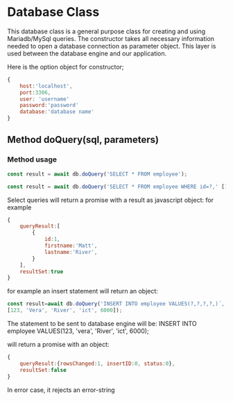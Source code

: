 # Database Class

This database class is a general purpose class for creating and using Mariadb/MySql queries. The constructor takes all necessary information needed to open a database connection as parameter object. This layer is used between the database engine and our application.

Here is the option object for constructor;

```js
{
    host:'localhost',
    port:3306,
    user: 'username'
    password:'password'
    database:'database name'
}
```

## Method **doQuery(sql, parameters)**

### Method usage

```js
const result = await db.doQuery('SELECT * FROM employee');
```

```js
const result = await db.doQuery('SELECT * FROM employee WHERE id=?,' [1]);
```

Select queries will return a promise with a result as javascript object: for example

```js
{
    queryResult:[
        {
            id:1,
            firstname:'Matt',
            lastname:'River',
        }
    ],
    resultSet:true
}
```

for example an insert statement will return an object:

```js
const result=await db.doQuery('INSERT INTO employee VALUES(?,?,?,?,)´, 
[123, 'Vera', 'River', 'ict', 6000]);
```

The statement to be sent to database engine will be: INSERT INTO employee VALUES(123, 'vera', 'River', 'ict', 6000);

will return a promise with an object:

```js
{
    queryResult:{rowsChanged:1, insertID:0, status:0},
    resultSet:false
}
```

In error case, it rejects an error-string